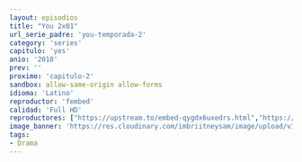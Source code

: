 ```yaml
---
layout: episodios
title: "You 2x01"
url_serie_padre: 'you-temporada-2'
category: 'series'
capitulo: 'yes'
anio: '2018'
prev: ''
proximo: 'capitulo-2'
sandbox: allow-same-origin allow-forms
idioma: 'Latino'
reproductor: 'fembed'
calidad: 'Full HD'
reproductores: ["https://upstream.to/embed-qygdx6uxedrs.html","https://www.ilovefembed.best/v/8d5gqu8w83lyre7","https://animekao.xyz/v/5dw27cdnzk50l6q"]
image_banner: 'https://res.cloudinary.com/imbriitneysam/image/upload/v1546465939/you-banner-min.jpg'
tags:
- Drama
---
```












